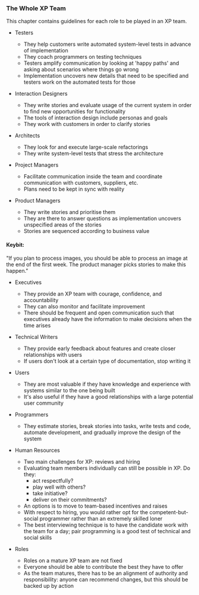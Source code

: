 ### The Whole XP Team

This chapter contains guidelines for each role to be played in an XP team.

* Testers
  * They help customers write automated system-level tests in advance of implementation
  * They coach programmers on testing techniques
  * Testers amplify communication by looking at 'happy paths' and asking about scenarios where things go wrong
  * Implementation uncovers new details that need to be specified and testers work on the automated tests for those

* Interaction Designers
  * They write stories and evaluate usage of the current system in order to find new opportunities for functionality
  * The tools of interaction design include personas and goals
  * They work with customers in order to clarify stories

* Architects
  * They look for and execute large-scale refactorings
  * They write system-level tests that stress the architecture

* Project Managers
  * Facilitate communication inside the team and coordinate communication with customers, suppliers, etc.
  * Plans need to be kept in sync with reality

* Product Managers
  * They write stories and prioritise them
  * They are there to answer questions as implementation uncovers unspecified areas of the stories
  * Stories are sequenced according to business value

#### Keybit:
"If you plan to process images, you should be able to process an image at the end of the first week. The product manager picks stories to make this happen."

* Executives
  * They provide an XP team with courage, confidence, and accountability
  * They can also monitor and facilitate improvement
  * There should be frequent and open communication such that executives already have the information to make decisions when the time arises

* Technical Writers
  * They provide early feedback about features and create closer relationships with users
  * If users don't look at a certain type of documentation, stop writing it

* Users
  * They are most valuable if they have knowledge and experience with systems similar to the one being built
  * It's also useful if they have a good relationships with a large potential user community

* Programmers
  * They estimate stories, break stories into tasks, write tests and code, automate development, and gradually improve the design of the system

* Human Resources
  * Two main challenges for XP: reviews and hiring
  * Evaluating team members individually can still be possible in XP. Do they:
    * act respectfully?
    * play well with others?
    * take initiative?
    * deliver on their commitments?
  * An options is to move to team-based incentives and raises
  * With respect to hiring, you would rather opt for the competent-but-social programmer rather than an extremely skilled loner
  * The best interviewing technique is to have the candidate work with the team for a day; pair programming is a good test of technical and social skills

* Roles
  * Roles on a mature XP team are not fixed
  * Everyone should be able to contribute the best they have to offer
  * As the team matures, there has to be an alignment of authority and responsibility: anyone can recommend changes, but this should be backed up by action
